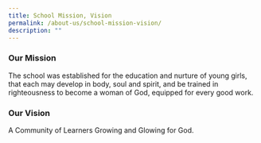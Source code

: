 ```yaml
---
title: School Mission, Vision
permalink: /about-us/school-mission-vision/
description: ""
---
```

### Our Mission

The school was established for the education and nurture of young girls, that each may develop in body, soul and spirit, and be trained in righteousness to become a woman of God, equipped for every good work.
   

### Our Vision

A Community of Learners Growing and Glowing for God.